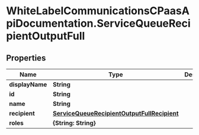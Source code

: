 # WhiteLabelCommunicationsCPaasApiDocumentation.ServiceQueueRecipientOutputFull

## Properties

Name | Type | Description | Notes
------------ | ------------- | ------------- | -------------
**displayName** | **String** |  | [optional] 
**id** | **String** |  | [optional] 
**name** | **String** |  | [optional] 
**recipient** | [**ServiceQueueRecipientOutputFullRecipient**](ServiceQueueRecipientOutputFullRecipient.md) |  | [optional] 
**roles** | **{String: String}** |  | [optional] 


